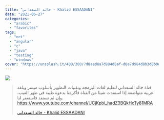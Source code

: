 ```yaml
---
title: "خالد السعداني - Khalid ESSAADANI"
date: "2021-06-27"
categories:
  - "arabic"
  - "favorites"
tags:
  - "net"
  - "angular"
  - "c"
  - "java"
  - "testing"
  - "windows"
cover: "https://unsplash.it/400/300/?d8aed8a7d984d8af-d8a7d984d8b3d8b9d8afd8a7d986d98a-khalid-essaadani.jpg"
---
```


![](https://yt3.ggpht.com/ytc/AKedOLSdPDzKB_WOGqGwuXNsVKkAwsmHWQY5yCFlapzdoQ=s176-c-k-c0x00ffffff-no-rj)

> قناة خالد السعداني لتعليم لغات البرمجة وتقنيات التطوير بأسلوب ميسر وبلغة عربية متواضعة.إذا استفدت شيئا من القناة فأكرمنا بدعوة طيبة في ظهر الغيب، وإن لم تستفد فاستغفر لنا. https://www.youtube.com/channel/UCjKpb\_hadZ3BQkHcTy81MRA
>
> [خالد السعداني - Khalid ESSAADANI](https://www.youtube.com/channel/UCjKpb_hadZ3BQkHcTy81MRA)
